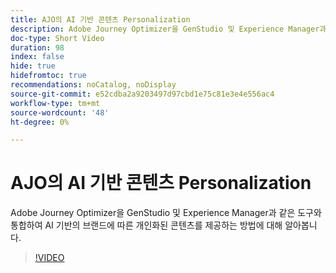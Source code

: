 ```yaml
---
title: AJO의 AI 기반 콘텐츠 Personalization
description: Adobe Journey Optimizer을 GenStudio 및 Experience Manager과 같은 도구와 통합하여 AI 기반의 브랜드에 따른 개인화된 콘텐츠를 제공하는 방법에 대해 알아봅니다.
doc-type: Short Video
duration: 98
index: false
hide: true
hidefromtoc: true
recommendations: noCatalog, noDisplay
source-git-commit: e52cdba2a9203497d97cbd1e75c81e3e4e556ac4
workflow-type: tm+mt
source-wordcount: '48'
ht-degree: 0%

---
```



# AJO의 AI 기반 콘텐츠 Personalization

Adobe Journey Optimizer을 GenStudio 및 Experience Manager과 같은 도구와 통합하여 AI 기반의 브랜드에 따른 개인화된 콘텐츠를 제공하는 방법에 대해 알아봅니다.

<!-- 62_S520_3442520_97_aipowered-content-personalization-in-ajo -->
>[!VIDEO](https://video.tv.adobe.com/v/3460154/?learn=on&enablevpops=true&captions=kor)
